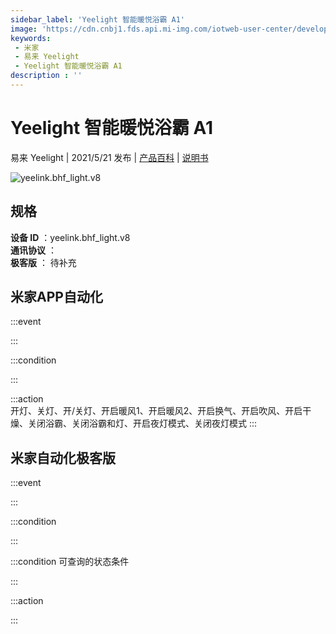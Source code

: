 ```yaml
---
sidebar_label: 'Yeelight 智能暖悦浴霸 A1'
image: 'https://cdn.cnbj1.fds.api.mi-img.com/iotweb-user-center/developer_1679047903544kl4ixP3M.png?GalaxyAccessKeyId=AKVGLQWBOVIRQ3XLEW&Expires=9223372036854775807&Signature=W3QkZa2zA5mdScCRZeb93InIW6o='
keywords: 
 - 米家
 - 易来 Yeelight
 - Yeelight 智能暖悦浴霸 A1
description : ''
---
```

# Yeelight 智能暖悦浴霸 A1

易来 Yeelight | 2021/5/21 发布 | [产品百科](https://home.mi.com/webapp/content/baike/product/index.html?model=yeelink.bhf_light.v8/) | [说明书](https://home.mi.com/views/introduction.html?model=yeelink.bhf_light.v8&region=cn)

![yeelink.bhf_light.v8](https://cdn.cnbj1.fds.api.mi-img.com/iotweb-user-center/developer_1679047903544kl4ixP3M.png?GalaxyAccessKeyId=AKVGLQWBOVIRQ3XLEW&Expires=9223372036854775807&Signature=W3QkZa2zA5mdScCRZeb93InIW6o=)

## 规格  
> 
**设备 ID** ：yeelink.bhf_light.v8  
**通讯协议** ：  
**极客版**  ： 待补充 


## 米家APP自动化  

:::event  

:::

:::condition  

:::

:::action   
开灯、关灯、开/关灯、开启暖风1、开启暖风2、开启换气、开启吹风、开启干燥、关闭浴霸、关闭浴霸和灯、开启夜灯模式、关闭夜灯模式
:::

## 米家自动化极客版  

:::event  

:::

:::condition  

:::

:::condition 可查询的状态条件  

:::

:::action  

:::

        
